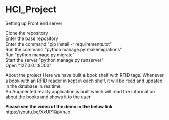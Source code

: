 # HCI_Project

<stong>Setting up Front end server</strong>

Clone the repository<br/>
Enter the base repository<br/>
Enter the command "pip install -r requirements.txt"<br/>
Run the command "python manage.py makemigrations"<br/>
Run "python manage.py migrate"<br/>
Start the server "python manage.py runserver"<br/>
Open "127.0.0.1:8000"<br/>

<stong>About the project</strong>
Here we have built a book shelf with RFID tags. Whenever a book with an RFID reader in kept in each shelf, it will be read and updated in the database in realtime.<br/>
An Augmented reality application is built which will read the information about the books and shows it to the user<br/>

<strong>Please see the video of the demo in the below link</strong>
https://youtu.be/XxUP1QpVnJo
